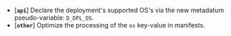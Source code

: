 * [**`api`**] Declare the deployment's supported OS's via the new metadatum pseudo-variable: `D_DPL_OS`.
* [**`other`**] Optimize the processing of the `os` key-value in manifests.